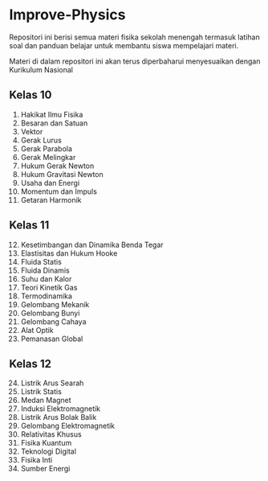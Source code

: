 # Improve-Physics
Repositori ini berisi semua materi fisika sekolah menengah termasuk latihan soal dan panduan belajar untuk membantu siswa mempelajari materi.

Materi di dalam repositori ini akan terus diperbaharui menyesuaikan dengan Kurikulum Nasional

## Kelas 10
1. Hakikat Ilmu Fisika
2. Besaran dan Satuan
3. Vektor
4. Gerak Lurus
5. Gerak Parabola
6. Gerak Melingkar
7. Hukum Gerak Newton
8. Hukum Gravitasi Newton
9. Usaha dan Energi
10. Momentum dan Impuls
11. Getaran Harmonik

## Kelas 11
12. Kesetimbangan dan Dinamika Benda Tegar
13. Elastisitas dan Hukum Hooke
14. Fluida Statis
15. Fluida Dinamis
16. Suhu dan Kalor
17. Teori Kinetik Gas
18. Termodinamika
19. Gelombang Mekanik
20. Gelombang Bunyi
21. Gelombang Cahaya
22. Alat Optik
23. Pemanasan Global

## Kelas 12
24. Listrik Arus Searah
25. Listrik Statis
26. Medan Magnet
27. Induksi Elektromagnetik
28. Listrik Arus Bolak Balik
29. Gelombang Elektromagnetik
30. Relativitas Khusus
31. Fisika Kuantum
32. Teknologi Digital
33. Fisika Inti
34. Sumber Energi
